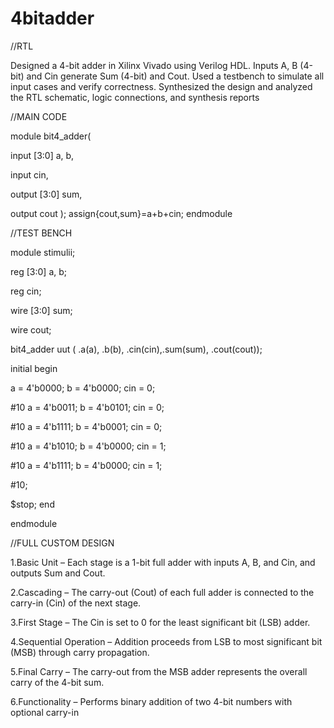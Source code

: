 # 4bitadder
//RTL

Designed a 4-bit adder in Xilinx Vivado using Verilog HDL. Inputs A, B (4-bit) and Cin generate Sum (4-bit) and Cout. Used a testbench to simulate all input cases and verify correctness. Synthesized the design and analyzed the RTL schematic, logic connections, and synthesis reports

//MAIN CODE

module bit4_adder(

input [3:0] a, b,

input cin,

 output [3:0] sum,
    
output cout
);
    assign{cout,sum}=a+b+cin;
endmodule


//TEST BENCH

module stimulii;

   reg [3:0] a, b;
    
   reg cin;
    
   wire [3:0] sum;
    
   wire cout;

bit4_adder uut ( .a(a), .b(b), .cin(cin),.sum(sum), .cout(cout));

   initial begin
   
   a = 4'b0000; b = 4'b0000; cin = 0;
   
  #10 a = 4'b0011; b = 4'b0101; cin = 0;
        
  #10 a = 4'b1111; b = 4'b0001; cin = 0;
        
   #10 a = 4'b1010; b = 4'b0000; cin = 1;
       
   #10 a = 4'b1111; b = 4'b0000; cin = 1;
        
   #10;
        
   $stop;
    end
    
endmodule

//FULL CUSTOM DESIGN

1.Basic Unit – Each stage is a 1-bit full adder with inputs A, B, and Cin, and outputs Sum and Cout.

2.Cascading – The carry-out (Cout) of each full adder is connected to the carry-in (Cin) of the next stage.

3.First Stage – The Cin is set to 0 for the least significant bit (LSB) adder.

4.Sequential Operation – Addition proceeds from LSB to most significant bit (MSB) through carry propagation.

5.Final Carry – The carry-out from the MSB adder represents the overall carry of the 4-bit sum.

6.Functionality – Performs binary addition of two 4-bit numbers with optional carry-in

